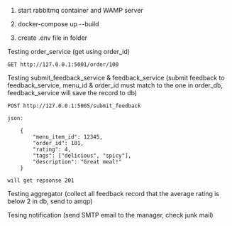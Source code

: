 1. start rabbitmq container and WAMP server

2. docker-compose up --build

3. create .env file in folder

Testing order_service (get using order_id)

    GET http://127.0.0.1:5001/order/100

Testing submit_feedback_service & feedback_service 
(submit feedback to feedback_service, menu_id & order_id must match to the one in order_db, feedback_service will save the record to db)
    
    POST http://127.0.0.1:5005/submit_feedback
    
    json:

        {
            "menu_item_id": 12345,
            "order_id": 101,
            "rating": 4,
            "tags": ["delicious", "spicy"],
            "description": "Great meal!"
        }
    
    will get repsonse 201

Testing aggregator
(collect all feedback record that the average rating is below 2 in db, send to amqp)

Tesing notification
(send SMTP email to the manager, check junk mail)